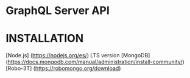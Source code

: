 # GraphQL Server API

# INSTALLATION
[Node.js] (https://nodejs.org/es/) LTS version
[MongoDB] (https://docs.mongodb.com/manual/administration/install-community/)
[Robo-3T] (https://robomongo.org/download)





